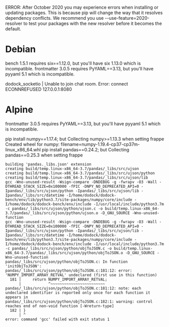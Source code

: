 
ERROR: After October 2020 you may experience errors when installing or updating packages. This is because pip will change the way that it resolves dependency conflicts.
We recommend you use --use-feature=2020-resolver to test your packages with the new resolver before it becomes the default.

# Debian

bench 1.5.1 requires six==1.12.0, but you'll have six 1.13.0 which is incompatible.
frontmatter 3.0.5 requires PyYAML==3.13, but you'll have pyyaml 5.1 which is incompatible.

dodock_socketio          | Unable to join chat room. Error: connect ECONNREFUSED 127.0.0.1:8080

# Alpine

frontmatter 3.0.5 requires PyYAML==3.13, but you'll have pyyaml 5.1 which is incompatible.

pip install numpy==1.17.4; but Collecting numpy>=1.13.3 when setting frappe
Created wheel for numpy: filename=numpy-1.19.4-cp37-cp37m-linux_x86_64.whl
pip install pandas==0.24.2; but Collecting pandas==0.25.3 when setting frappe

    building 'pandas._libs.json' extension
    creating build/temp.linux-x86_64-3.7/pandas/_libs/src/ujson
    creating build/temp.linux-x86_64-3.7/pandas/_libs/src/ujson/python
    creating build/temp.linux-x86_64-3.7/pandas/_libs/src/ujson/lib
    gcc -Wno-unused-result -Wsign-compare -DNDEBUG -g -fwrapv -O3 -Wall -DTHREAD_STACK_SIZE=0x100000 -fPIC -DNPY_NO_DEPRECATED_API=0 -Ipandas/_libs/src/ujson/python -Ipandas/_libs/src/ujson/lib -Ipandas/_libs/src/datetime -I/home/dodock/dodock-bench/env/lib/python3.7/site-packages/numpy/core/include -I/home/dodock/dodock-bench/env/include -I/usr/local/include/python3.7m -c pandas/_libs/src/ujson/python/ujson.c -o build/temp.linux-x86_64-3.7/pandas/_libs/src/ujson/python/ujson.o -D_GNU_SOURCE -Wno-unused-function
    gcc -Wno-unused-result -Wsign-compare -DNDEBUG -g -fwrapv -O3 -Wall -DTHREAD_STACK_SIZE=0x100000 -fPIC -DNPY_NO_DEPRECATED_API=0 -Ipandas/_libs/src/ujson/python -Ipandas/_libs/src/ujson/lib -Ipandas/_libs/src/datetime -I/home/dodock/dodock-bench/env/lib/python3.7/site-packages/numpy/core/include -I/home/dodock/dodock-bench/env/include -I/usr/local/include/python3.7m -c pandas/_libs/src/ujson/python/objToJSON.c -o build/temp.linux-x86_64-3.7/pandas/_libs/src/ujson/python/objToJSON.o -D_GNU_SOURCE -Wno-unused-function
    pandas/_libs/src/ujson/python/objToJSON.c: In function 'initObjToJSON':
    pandas/_libs/src/ujson/python/objToJSON.c:181:12: error: 'NUMPY_IMPORT_ARRAY_RETVAL' undeclared (first use in this function)
      181 |     return NUMPY_IMPORT_ARRAY_RETVAL;
          |            ^~~~~~~~~~~~~~~~~~~~~~~~~
    pandas/_libs/src/ujson/python/objToJSON.c:181:12: note: each undeclared identifier is reported only once for each function it appears in
    pandas/_libs/src/ujson/python/objToJSON.c:182:1: warning: control reaches end of non-void function [-Wreturn-type]
      182 | }
          | ^
    error: command 'gcc' failed with exit status 1

